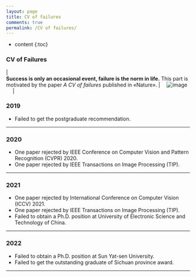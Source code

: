 ```yaml
---
layout: page
title: CV of failures
comments: true
permalink: /CV of failures/
---
```


* content
{:toc}

### CV of Failures

| <br>**Success is only an occasional event, failure is the norm in life.** This part is motivated by the paper _A CV of failures_ published in &laquo;Nature&raquo;. | &emsp;![image](https://J-FHu.github.io/images/iceberg.jpg)&emsp; |


### 2019 
* Failed to get the postgraduate recommendation.

---

### 2020 
* One paper rejected by IEEE Conference on Computer Vision and Pattern Recognition (CVPR) 2020.
* One paper rejected by IEEE Transactions on Image Processing (TIP).

---

### 2021 
* One paper rejected by International Conference on Computer Vision (ICCV) 2021.
* One paper rejected by IEEE Transactions on Image Processing (TIP).
* Failed to obtain a Ph.D. position at University of Electronic Science and Technology of China.

---

### 2022
* Failed to obtain a Ph.D. position at Sun Yat-sen University.
* Failed to get the outstanding graduate of Sichuan province award.

---

<script type="text/javascript" src="//rf.revolvermaps.com/0/0/6.js?i=573geowbknl&amp;m=7&amp;c=ffc000&amp;cr1=ffffff&amp;f=arial&amp;l=1&amp;s=170&amp;bv=70" async="async"></script>
